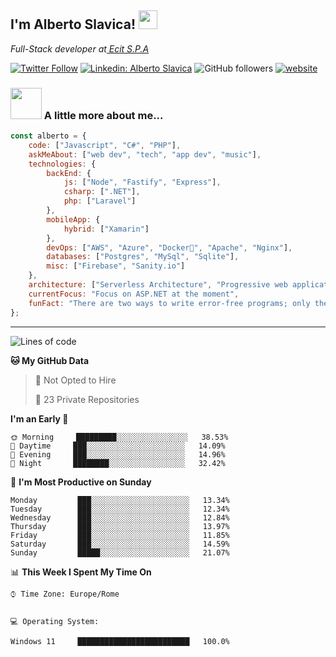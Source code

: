 <h2>I'm Alberto Slavica! <img src="https://emojis.slackmojis.com/emojis/images/1531849430/4246/blob-sunglasses.gif?1531849430" width="30"/> </h2>
<p><em>Full-Stack developer at<a href="https://www.ecit.it/"> Ecit S.P.A
</em></p>

[![Twitter Follow](https://img.shields.io/twitter/follow/shakledev?label=Follow)](https://twitter.com/intent/follow?screen_name=shakledev)
[![Linkedin: Alberto Slavica](https://img.shields.io/badge/-Linkedin-blue?style=flat-square&logo=Linkedin&logoColor=white&link=https://www.linkedin.com/in/albertoslavica/)](https://www.linkedin.com/in/albertoslavica/)
![GitHub followers](https://img.shields.io/github/followers/albertoslavicadev?label=Follow&style=social)
[![website](https://img.shields.io/badge/Website-46a2f1.svg?&style=flat-square&logo=Google-Chrome&logoColor=white&link=https://albertoslavica.dev/)](https://albertoslavica.dev/)


### <img src="https://media.giphy.com/media/VgCDAzcKvsR6OM0uWg/giphy.gif" width="50"> A little more about me...  

```javascript
const alberto = {
    code: ["Javascript", "C#", "PHP"],
    askMeAbout: ["web dev", "tech", "app dev", "music"],
    technologies: {
        backEnd: {
            js: ["Node", "Fastify", "Express"],
            csharp: [".NET"],
            php: ["Laravel"]
        },
        mobileApp: {
            hybrid: ["Xamarin"]
        },
        devOps: ["AWS", "Azure", "Docker🐳", "Apache", "Nginx"],
        databases: ["Postgres", "MySql", "Sqlite"],
        misc: ["Firebase", "Sanity.io"]
    },
    architecture: ["Serverless Architecture", "Progressive web applications", "Single page applications"],
    currentFocus: "Focus on ASP.NET at the moment",
    funFact: "There are two ways to write error-free programs; only the third one works"
};
```


---
<!--START_SECTION:waka-->

![Lines of code](https://img.shields.io/badge/From%20Hello%20World%20I%27ve%20Written-10%20Thousands%20lines%20of%20code-blue)

**🐱 My GitHub Data** 

> 🚫 Not Opted to Hire
 > 
> 🔑 23 Private Repositories  
 > 
**I'm an Early 🐤** 

```text
🌞 Morning     █████████░░░░░░░░░░░░░░░░   38.53% 
🌆 Daytime     ███░░░░░░░░░░░░░░░░░░░░░░   14.09% 
🌃 Evening     ███░░░░░░░░░░░░░░░░░░░░░░   14.96%
🌙 Night       ████████░░░░░░░░░░░░░░░░░   32.42% 
```
📅 **I'm Most Productive on Sunday** 

```text
Monday         ███░░░░░░░░░░░░░░░░░░░░░░   13.34% 
Tuesday        ███░░░░░░░░░░░░░░░░░░░░░░   12.34% 
Wednesday      ███░░░░░░░░░░░░░░░░░░░░░░   12.84% 
Thursday       ███░░░░░░░░░░░░░░░░░░░░░░   13.97% 
Friday         ███░░░░░░░░░░░░░░░░░░░░░░   11.85% 
Saturday       ███░░░░░░░░░░░░░░░░░░░░░░   14.59% 
Sunday         █████░░░░░░░░░░░░░░░░░░░░   21.07%
```


📊 **This Week I Spent My Time On** 

```text
⌚︎ Time Zone: Europe/Rome


💻 Operating System: 

Windows 11     █████████████████████████   100.0%
```
